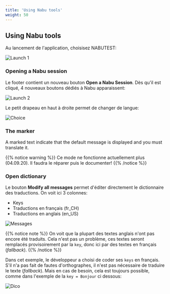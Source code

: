 ```yaml
---
title: 'Using Nabu tools'
weight: 50
---
```


## Using Nabu tools

Au lancement de l'application, choisisez NABUTEST:

![Launch 1](/img/nabu.launch1.png?width=700px)

### Opening a Nabu session

Le footer contient un nouveau bouton **Open a Nabu Session**. Dès qu'il est
cliqué, 4 nouveaux boutons dédiés à Nabu apparaissent:

![Launch 2](/img/nabu.launch2.png)

Le petit drapeau en haut à droite permet de changer de langue:

![Choice](/img/nabu.choice.png)

### The marker

A marked text indicate that the default message is displayed and you must
translate it.

{{% notice warning %}} Ce mode ne fonctionne actuellement plus (04.09.20). Il
faudra le réparer puis le documenter! {{% /notice %}}

### Open dictionary

Le bouton **Modify all messages** permet d'éditer directement le dictionnaire
des traductions. On voit ici 3 colonnes:

- Keys
- Traductions en français (fr_CH)
- Traductions en anglais (en_US)

![Messages](/img/nabu.messages.png?width=800px)

{{% notice note %}} On voit que la plupart des textes anglais n'ont pas encore
été traduits. Cela n'est pas un problème, ces textes seront remplacés
provisoirement par la `key`, donc ici par des textes en français (_fallback_).
{{% /notice %}}

Dans cet exemple, le développeur a choisi de coder ses `keys` en français. S'il
n'a pas fait de fautes d'orthographes, il n'est pas nécessaire de traduire le
texte (_fallback_). Mais en cas de besoin, cela est toujours possible, comme
dans l'exemple de la `key = Bonjour` ci dessous:

![Dico](/img/nabu.dico.png?width=500px)
